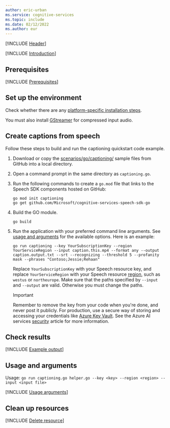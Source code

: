 ```yaml
---
author: eric-urban
ms.service: cognitive-services
ms.topic: include
ms.date: 02/12/2022
ms.author: eur
---
```


[!INCLUDE [Header](../../common/go.md)]

[!INCLUDE [Introduction](intro.md)]

## Prerequisites

[!INCLUDE [Prerequisites](../../common/azure-prerequisites.md)]

## Set up the environment

Check whether there are any [platform-specific installation steps](../../../quickstarts/setup-platform.md?pivots=programming-language-go).

You must also install [GStreamer](~/articles/ai-services/speech-service/how-to-use-codec-compressed-audio-input-streams.md) for compressed input audio.

## Create captions from speech

Follow these steps to build and run the captioning quickstart code example.

1. Download or copy the <a href="https://github.com/Azure-Samples/cognitive-services-speech-sdk/tree/master/scenarios/go/captioning/"  title="Copy the samples"  target="_blank">scenarios/go/captioning/</a> sample files from GitHub into a local directory. 
1. Open a command prompt in the same directory as `captioning.go`.
1. Run the following commands to create a `go.mod` file that links to the Speech SDK components hosted on GitHub:
    ```console
    go mod init captioning
    go get github.com/Microsoft/cognitive-services-speech-sdk-go
    ```
1. Build the GO module.
    ```console
    go build
    ```
1. Run the application with your preferred command line arguments. See [usage and arguments](#usage-and-arguments) for the available options. Here is an example:
    ```console
    go run captioning --key YourSubscriptionKey --region YourServiceRegion --input caption.this.mp4 --format any --output caption.output.txt --srt --recognizing --threshold 5 --profanity mask --phrases "Contoso;Jessie;Rehaan"
    ```
    Replace `YourSubscriptionKey` with your Speech resource key, and replace `YourServiceRegion` with your Speech resource [region](~/articles/ai-services/speech-service/regions.md), such as `westus` or `northeurope`. Make sure that the paths specified by `--input` and `--output` are valid. Otherwise you must change the paths.

    > [!IMPORTANT]
    > Remember to remove the key from your code when you're done, and never post it publicly. For production, use a secure way of storing and accessing your credentials like [Azure Key Vault](../../../../use-key-vault.md). See the Azure AI services [security](../../../../security-features.md) article for more information.


## Check results

[!INCLUDE [Example output](example-output.md)]

## Usage and arguments

Usage: `go run captioning.go helper.go --key <key> --region <region> --input <input file>`

[!INCLUDE [Usage arguments](usage-arguments.md)]

## Clean up resources

[!INCLUDE [Delete resource](../../common/delete-resource.md)]
